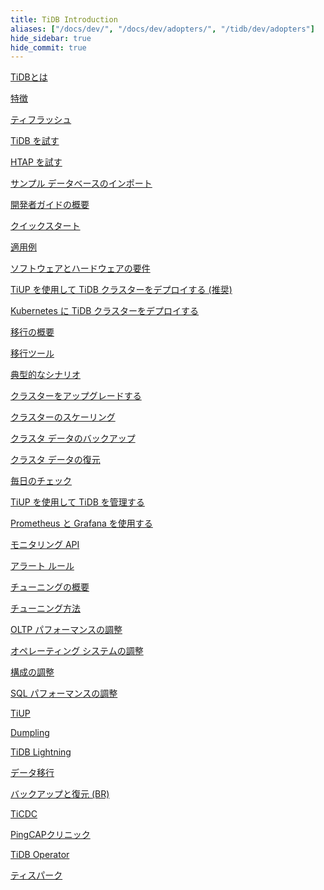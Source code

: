 ```yaml
---
title: TiDB Introduction
aliases: ["/docs/dev/", "/docs/dev/adopters/", "/tidb/dev/adopters"]
hide_sidebar: true
hide_commit: true
---
```


<LearningPathContainer platform="tidb" title="TiDB" subTitle="TiDB is an open-source NewSQL database that supports Hybrid Transactional and Analytical Processing (HTAP) workloads. Find the guide, samples, and references you need to use TiDB.">

<LearningPath label="Learn" icon="cloud1">

[TiDBとは](https://docs.pingcap.com/tidb/v6.1/overview)

[特徴](https://docs.pingcap.com/tidb/v6.1/basic-features)

[ティフラッシュ](https://docs.pingcap.com/tidb/v6.1/tiflash-overview)

</LearningPath>

<LearningPath label="Try" icon="cloud5">

[TiDB を試す](https://docs.pingcap.com/tidb/v6.1/quick-start-with-tidb)

[HTAP を試す](https://docs.pingcap.com/tidb/v6.1/quick-start-with-htap)

[サンプル データベースのインポート](https://docs.pingcap.com/tidb/v6.1/import-example-data)

</LearningPath>

<LearningPath label="Develop" icon="doc8">

[開発者ガイドの概要](https://docs.pingcap.com/tidb/v6.1/dev-guide-overview)

[クイックスタート](https://docs.pingcap.com/tidb/v6.1/dev-guide-build-cluster-in-cloud)

[適用例](https://docs.pingcap.com/tidb/v6.1/dev-guide-sample-application-spring-boot)

</LearningPath>

<LearningPath label="Deploy" icon="deploy">

[ソフトウェアとハードウェアの要件](https://docs.pingcap.com/tidb/v6.1/hardware-and-software-requirements)

[TiUP を使用して TiDB クラスターをデプロイする (推奨)](https://docs.pingcap.com/tidb/v6.1/production-deployment-using-tiup)

[Kubernetes に TiDB クラスターをデプロイする](https://docs.pingcap.com/tidb/v6.1/tidb-in-kubernetes)

</LearningPath>

<LearningPath label="Migrate" icon="cloud3">

[移行の概要](https://docs.pingcap.com/tidb/v6.1/migration-overview)

[移行ツール](https://docs.pingcap.com/tidb/v6.1/migration-tools)

[典型的なシナリオ](https://docs.pingcap.com/tidb/v6.1/migrate-aurora-to-tidb)

</LearningPath>

<LearningPath label="Maintain" icon="maintain">

[クラスターをアップグレードする](https://docs.pingcap.com/tidb/v6.1/upgrade-tidb-using-tiup)

[クラスターのスケーリング](https://docs.pingcap.com/tidb/v6.1/scale-tidb-using-tiup)

[クラスタ データのバックアップ](https://docs.pingcap.com/tidb/v6.1/br-usage-backup)

[クラスタ データの復元](https://docs.pingcap.com/tidb/v6.1/br-usage-restore)

[毎日のチェック](https://docs.pingcap.com/tidb/v6.1/daily-check)

[TiUP を使用して TiDB を管理する](https://docs.pingcap.com/tidb/v6.1/maintain-tidb-using-tiup)

</LearningPath>

<LearningPath label="Monitor" icon="cloud6">

[Prometheus と Grafana を使用する](https://docs.pingcap.com/tidb/v6.1/tidb-monitoring-framework)

[モニタリング API](https://docs.pingcap.com/tidb/v6.1/tidb-monitoring-api)

[アラート ルール](https://docs.pingcap.com/tidb/v6.1/alert-rules)

</LearningPath>

<LearningPath label="Tune" icon="tidb-cloud-tune">

[チューニングの概要](https://docs.pingcap.com/tidb/v6.1/performance-tuning-overview)

[チューニング方法](https://docs.pingcap.com/tidb/v6.1/performance-tuning-methods)

[OLTP パフォーマンスの調整](https://docs.pingcap.com/tidb/v6.1/performance-tuning-practices)

[オペレーティング システムの調整](https://docs.pingcap.com/tidb/v6.1/tune-operating-system)

[構成の調整](https://docs.pingcap.com/tidb/v6.1/configure-memory-usage)

[SQL パフォーマンスの調整](https://docs.pingcap.com/tidb/v6.1/sql-tuning-overview)

</LearningPath>

<LearningPath label="Tools" icon="doc7">

[TiUP](https://docs.pingcap.com/tidb/v6.1/tiup-overview)

[Dumpling](https://docs.pingcap.com/tidb/v6.1/dumpling-overview)

[TiDB Lightning](https://docs.pingcap.com/tidb/v6.1/tidb-lightning-overview)

[データ移行](https://docs.pingcap.com/tidb/v6.1/dm-overview)

[バックアップと復元 (BR)](https://docs.pingcap.com/tidb/v6.1/backup-and-restore-overview)

[TiCDC](https://docs.pingcap.com/tidb/v6.1/ticdc-overview)

[PingCAPクリニック](https://docs.pingcap.com/tidb/v6.1/clinic-introduction)

[TiDB Operator](https://docs.pingcap.com/tidb/v6.1/tidb-operator-overview)

[ティスパーク](https://docs.pingcap.com/tidb/v6.1/tispark-overview)

</LearningPath>

</LearningPathContainer>
